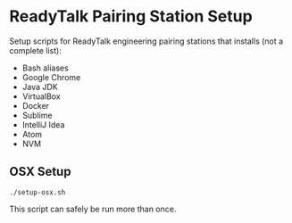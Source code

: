 # ReadyTalk Pairing Station Setup
Setup scripts for ReadyTalk engineering pairing stations that installs (not a complete list):

* Bash aliases
* Google Chrome
* Java JDK
* VirtualBox
* Docker
* Sublime
* IntelliJ Idea
* Atom
* NVM

## OSX Setup

    ./setup-osx.sh

This script can safely be run more than once.
